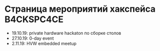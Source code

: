 # Страница мероприятий хакспейса B4CKSPC4CE

* 19.10.19: private hardware hackaton по сборке столов
* 27.10.19: 0-day event
* 2.11.19: HVW embedded meetup
